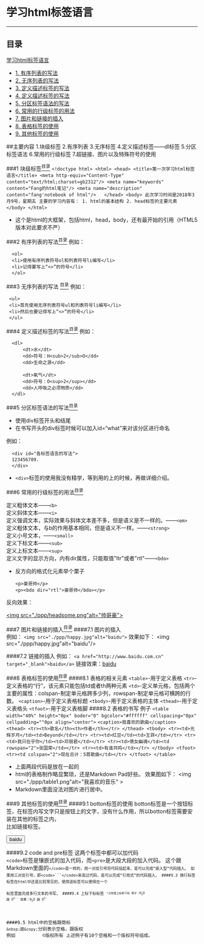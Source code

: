 # 学习html标签语言
<hr/>

<a name="content"><h2>目录</h2></a>
                 
[学习html标签语言](#title)
  - [1. 有序列表的写法](#head)
  - [2. 无序列表的写法](#emphasize)
  - [3. 定义描述标签的写法](#list)
  - [4. 定义描述标签的写法](#block-quote)
  - [5. 分区标签语法的写法](#link-image)
  - [6. 常用的行级标签的用法](#table)
  - [7. 图片和链接的插入](#code)
  - [8. 表格标签的使用](#splitter)
  - [9. 其他标签的使用](#construct-content)

##主要内容
1.块级标签
2.有序列表
3.无序标签
4.定义描述标签——dl标签
5.分区标签语法
6.常用的行级标签
7.超链接、图片以及特殊符号的使用

###1 块级标签[<sup>目录</sup>](#content)
      ```<!doctype html>
      <html>
      <head>
      <title>第一次学习html标签语言</title>
    <meta http-equiv="Content-Type" content="text/html;charset=gb2312"/>
    <meta name="keywords" content="Fang的html笔记"/>
    <meta name="description" content="fang'notebook of html"/>  
     </head>
     <body>
    此次学习时间是2018年3月9号，星期五
    主要的学习内容有：
    1. html的基本结构
    2. head标签的主要元素
     </body>
    </html>```

+ 这个是html的大框架，包括html，head，body，还有最开始的引用（HTML5版本对此要求不严）

###2 有序列表的写法[<sup>目录</sup>](#content)
例如：

	  <ol>
      <li>使用有序列表符号ol和列表符号li编写</li>
	  <li>记得要写上“<>”的符号</li>
      </ol>
###3 无序列表的写法	[<sup>目录</sup>](#content)
例如：
	 
	 <ul>
	 <li>首先使用无序列表符号ul和列表符号li编写</li>
	 <li>然后也要记得写上“<>”的符号</li>
	 </ul>
###4 定义描述标签的写法[<sup>目录</sup>](#content)
例如：

      <dl>
          <dt>水</dt>
		  <dd>符号：H<sub>2</sub>O</dd>
		  <dd>生命之源</dd>
		  
		  <dt>氧气</dt>
		  <dd>符号：O<sup>2</sup></dd>
		  <dd>人呼吸之必须物质</dd>
      </dl>
###5 分区标签语法的写法[<sup>目录</sup>](#content)
+ 使用div标签开头和结尾
+ 在书写开头的div标签时候可以加入id=“what”来对该分区进行命名

例如： 

      <div id="各标签语言的写法">
      123456789.
      </div>

+ `<div>`标签的使用我没有精学，等到用的上的时候，再做详细介绍。

###6 常用的行级标签的用法[<sup>目录</sup>](#content)

定义粗体文本——`<b>`<br/>
定义斜体文本——`<i>`<br/>
定义强调文本，实际效果与斜体文本差不多，但是语义是不一样的。——`<em>`<br/>
定义粗体文本，与b的作用基本相同，但是语义不一样。——`<strong>`<br/>
定义小号文本，——`<small>`<br/>
定义下标文本——`<sub>`<br/>
定义上标文本——`<sup>`<br/>
定义文字的显示方向，内有dir属性，只能取值"ltr"或者"rtl"——`<bdo>`<br/>
+ 反方向的格式化元素举个栗子</li>
	  
	  <p>豪哥帅</p>
	  <p><bdo dir="rtl">豪哥帅</bdo></p>
反向效果：
   
  <a href="http://www.baidu.com.cn" target="_blank"><img src="./ppp/headsome.png"alt="帅哥豪"></a>

###7 图片和链接的插入[<sup>目录</sup>](#content)
####7.1 图片的插入   
例如：
     ```<img src="./ppp/happy.jpg"alt="baidu">```
效果如下：
     <img src="./ppp/happy.jpg"alt="baidu"/>

####7.2 链接的插入 
例如：
   `<a href="http://www.baidu.com.cn" target="_blank">baidu</a>`
链接效果：<a href="http://www.baidu.com.cn" target="_blank">baidu</a>

###8 表格标签的使用[<sup>目录</sup>](#content)
####8.1 表格的相关元素
`<table>`-用于定义表格
    `<tr>`-定义表格的“行”，该元素只能包括td或者th两种元素
    `<td>`-定义单元格，包括两个主要的属性：colspan-制定单元格跨多少列，rowspan-制定单元格可横跨的行数。
	`<caption>`-用于定义表格标题
	`<tbody>`-用于定义表格的主体
	`<thead>`-用于定义表格头
	`<tfoot>`-用于定义表格脚
####8.2 表格的书写
例子
     `<table width="40%" height="0px" boder="0" bgcolor="#ffffff" cellspacing="0px" cellpadding=""0px align="center">`
     ```<caption>我喜欢的歌曲</caption>
    <thead>
	    <tr><th>歌名</th><th>作者</th></tr>
     </thead>
	 <tbody>
	    <tr><td>光辉岁月</td><td>Beyond</td></tr>
	    <tr><td>红豆</td><td>王菲</td></tr>
	    <tr><td>我只在乎你</td><td>邓丽君</td></tr>
	    <tr><td>倩女幽魂</td><td rowspan="2">张国荣</td></tr>
	    <tr><td>有谁共鸣</td></tr>
	 </tbody>
     <tfoot>
	    <tr><td colspan="2">现在总计：5首歌曲</td></tr>
	 </tfoot>
     </table>```
+ 上面两段代码是放在一起的
+ html的表格制作略显繁琐，还是Markdown Pad好些。
效果图如下：
<img src="./ppp/table1.png"alt="我喜欢的音乐" >
+ Markdown里面没法对图片进行居中。


###9 其他标签的使用[<sup>目录</sup>](#content)
####9.1 botton标签的使用
botton标签是一个按钮标签，在标签内写文字只是按钮上的文字，没有什么作用，所以botton标签需要安装在其他的标签之内，<br/>比如链接标签。
	 
<a href="http://www.baidu.com.cn" target="_blank"> <button>baidu</button> </a>
 
####9.2 code and pre标签
   这两个标签中都可以加代码<br/>`<code>`标签是镶嵌式的加入代码，而`<pre>`是大段大段的加入代码。
这个跟Markdown里面的<code>`</code>是一样的，用一对反引号将代码括起来，是可以完成“嵌入型”代码插入。
如果用三对反引号，即<code>```</code>来高过代码，是可以完成“引用式”的代码插入。
####9.3 换行标签
`<br/>`标签在html中还是比较常见的，使用该标签可以使得在一个`<p>`标签里面完成多行文本的书写。
####9.4 上标下标标签
`<sup>,<sub>`分别是上标和下标
例子：`H<sub>2</sub>O   跟 O<sup>2-</sup>`
效果：H<sub>2</sub>O   跟 O<sup>2-</sup>

####9.5 html中的空格跟商标
`&nbsp;跟&copy;`分别表示空格，跟版权
例如&nbsp;&nbsp;&nbsp;&nbsp;&nbsp;&nbsp;&nbsp;&nbsp;&nbsp;&nbsp;&copy;版权所有
上述例子有10个空格和一个版权符号组成。







